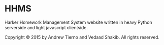 HHMS
====

Harker Homework Management System website written in heavy Python serverside and light javascript clientside.

Copyright © 2015 by Andrew Tierno and Vedaad Shakib. All rights reserved.
